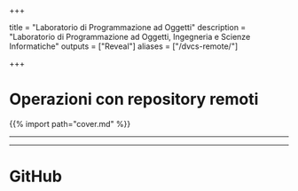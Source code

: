  
+++

title = "Laboratorio di Programmazione ad Oggetti"
description = "Laboratorio di Programmazione ad Oggetti, Ingegneria e Scienze Informatiche"
outputs = ["Reveal"]
aliases = ["/dvcs-remote/"]

+++

# Operazioni con repository remoti

{{% import path="cover.md" %}}

---

<!-- write-here "shared-slides/git/remote-operations.md" -->

<!-- end-write -->

---

# GitHub
